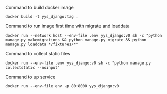 Command to build docker image
```shell
docker build -t yys_django:tag .
```

Command to run image first time with migrate and loaddata
```shell
docker run --network host --env-file .env yys_django:v0 sh -c "python manage.py makemigrations && python manage.py migrate && python manage.py loaddata */fixtures/*"
```

Command to collect static files
```shell
docker run --env-file .env yys_django:v0 sh -c "python manage.py collectstatic --noinput"
```

Command to up service
```shell
docker run --env-file env -p 80:8000 yys_django:v0
```

